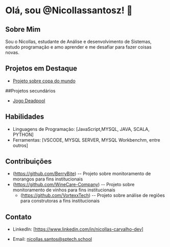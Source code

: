 # Olá, sou @Nicollassantosz! 👋

## Sobre Mim

Sou o Nicollas, estudante de Análise e desenvolvimento de Sistemas, estudo programação e amo aprender e me desafiar para fazer coisas novas.

## Projetos em Destaque

- [Projeto sobre copa do mundo](https://github.com/Nicollassantosz/Projeto-individual.git)

##Projetos secundários

- [Jogo Deadpool](https://github.com/Nicollassantosz/projeto-jogo.git)

## Habilidades

- Linguagens de Programação: [JavaScript,MYSQL, JAVA, SCALA, PYTHON]
- Ferramentas: [VSCODE, MYSQL SERVER, MYSQL Workbenchm, entre outros]


## Contribuições

- (https://github.com/BerryBite)  -- Projeto sobre monitoramento de morangos para fins institucionais
- (https://github.com/WineCare-Company) -- Projeto sobre monitoramento de vinhos para fins institucionais
  - (https://github.com/VortexxTech) -- Projeto sobre análise de regiões para construtoras a fins institucionais

## Contato

- LinkedIn: [https://www.linkedin.com/in/nicollas-carvalho-dev]

- Email: nicollas.santos@sptech.school

